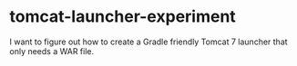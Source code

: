 tomcat-launcher-experiment
==========================

I want to figure out how to create a Gradle friendly Tomcat 7 launcher that only needs a WAR file.
